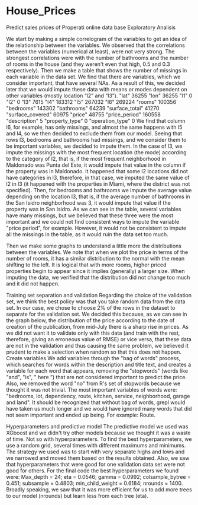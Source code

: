 # House_Prices
Predict sales prices of Properati online data base
Exploratory Analisis 

We start by making a simple correlogram of the variables to get an idea of the relationship between the variables. We observed that the correlations between the variables (numerical at least), were not very strong. The strongest correlations were with the number of bathrooms and the number of rooms in the house (and they weren't even that high, 0.5 and 0.3 respectively).
 Then we make a table that shows the number of missings in each variable in the data set. We find that there are variables, which we consider important, that have several NAs. As a result of this, we decided later that we would impute these data with means or modes dependent on other variables (mostly location “l2” and “l3”).
"lat"	36255
"lon"	36255
"l1"	0
"l2"	0
"l3"	7615
"l4"	183312
"l5"	267032
"l6"	269224
"rooms"	100356
"bedrooms"	143302
"bathrooms"	64239
"surface_total"	41270
"surface_covered"	60975
"price"	48755
"price_period"	160558
"description"	5
"property_type"	0
"operation_type"	0
We find that column l6, for example, has only missings, and almost the same happens with l5 and l4, so we then decided to exclude them from our model. Seeing that rows l3, bedrooms and bathrooms had missings, and we consider them to be important variables, we decided to impute them. In the case of l3, we impute the missings with the most frequent location (the mode) according to the category of l2, that is, if the most frequent neighborhood in Maldonado was Punta del Este, it would impute that value in the column if the property was in Maldonado. It happened that some l2 locations did not have categories in l3, therefore, in that case, we imputed the same value of l2 in l3 (it happened with the properties in Miami, where the district was not specified). Then, for bedrooms and bathrooms we impute the average value depending on the location l3, that is, if the average number of bathrooms in the San Isidro neighborhood was 3, it would impute that value if the property was in San Isidro. As we can see in the table, several variables have many missings, but we believed that these three were the most important and we could not find consistent ways to impute the variable "price period", for example. However, it would not be consistent to impute all the missings in the table, as it would ruin the data set too much.

Then we make some graphs to understand a little more the distributions between the variables. We note that when we plot the price in terms of the number of rooms, it has a similar distribution to the normal with the mean shifting to the left. It is logical that with more rooms, higher priced properties begin to appear since it implies (generally) a larger size. When imputing the data, we verified that the distribution did not change too much and it did not happen. 

Training set separation and validation
Regarding the choice of the validation set, we think the best policy was that you take random data from the data set. In our case, we chose to choose 2% of the rows in the dataset to separate for the validation set. We decided this because, as we can see in the graph below, the distribution of the price according to the date of creation of the publication, from mid-July there is a sharp rise in prices. As we did not want it to validate only with this data (and train with the rest, therefore, giving an erroneous value of RMSE) or vice versa, that these data are not in the validation and thus causing the same problem, we believed it prudent to make a selection when random so that this does not happen. 
Create variables
We add variables through the "bag of words" process, which searches for words within the description and title text, and creates a variable for each word that appears, removing the "stopwords" (words like "and", "is", " here ”) that are not considered important to predict the price.
Also, we removed the word "no" from R's set of stopwords because we thought it was not trivial.
The most important variables of words were: "bedrooms, lot, dependency, route, kitchen, service, neighborhood, garage and land". It should be recognized that without bag of words, grepl would have taken us much longer and we would have ignored many words that did not seem important and ended up being. For example: Route.

Hyperparameters and predictive model
The predictive model we used was XGboost and we didn't try other models because we thought it was a waste of time. Not so with hyperparameters.
To find the best hyperparameters, we use a random grid, several times with different maximums and minimums. The strategy we used was to start with very separate highs and lows and we narrowed and moved them based on the results obtained.
Also, we saw that hyperparameters that were good for one validation data set were not good for others.
For the final code the best hyperparameters we found were:
Max_depth = 24; eta = 0.0546; gamma = 0.0992; colsample_bytree = 0.451; subsample = 0.4803; min_child_weight = 0.6184; nrounds = 1400.
Broadly speaking, we saw that it was more efficient for us to add more trees to our model (nrounds) but learn less from each tree (eta).


